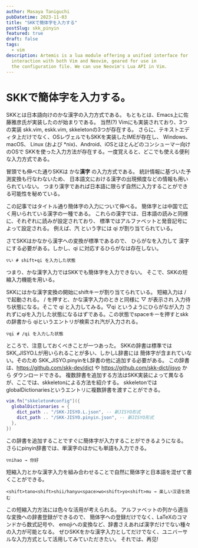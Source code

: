 ```yaml
---
author: Masaya Taniguchi
pubDatetime: 2023-11-03
title: "SKKで簡体字を入力する"
postSlug: skk_pinyin
featured: true
draft: false
tags:
  - vim
description: Artemis is a lua module offering a unified interface for
  interaction with both Vim and Neovim, geared for use in
  the configuration file. We can use Neovim's Lua API in Vim.
---
```


# SKKで簡体字を入力する。

SKKとは日本語向けのかな漢字の入力方式である。
もともとは、Emacs上に佐藤雅彦氏が実装したのが始まりである。
当然(?) Vimにも実装されており、3つの実装 skk.vim, eskk.vim, skkeletonの3つが存在する。
さらに、テキストエディタ上だけでなく、OSレヴェルでもSKKを実装したIMEが存在し、
Windows、 macOS、 Linux (および \*nix)、Android、iOSとほとんどのコンシューマー向けのOSで
SKKを使った入力方法が存在する。一度覚えると、どこでも使える便利な入力方式である。

冒頭でも伸べた通りSKKは かな**漢字** の入力方式である。
統計情報に基づいた予測変換も行なわないため、
日本語文における漢字の出現頻度などの情報も用いられていない。
つまり漢字であれば日本語に限らず自然に入力することができる可能性を秘めている。

この記事ではタイトル通り簡体字の入力について伸べる。
簡体字とは中国で広く用いられている漢字の一種である。
これらの漢字では、日本語の読みと同様に、それぞれに読みが設定されており、
標準ではアルファベットと発音記号によって設定される。
例えば、汽 という字には qi が割り当てられている。

さてSKKはかなから漢字への変換が標準であるので、
ひらがなを入力して 漢字にする必要がある。しかし、qi に対応するひらがなは存在しない。

```
▽い # shift+qi を入力した状態
```

つまり、かな漢字入力ではSKKでも簡体字を入力できない。
そこで、SKKの短縮入力機能を用いる。

SKKにはかな漢字変換の開始にshiftキーが割り当てられている。
短縮入力は / で起動される。 / を押すと、かな漢字入力のときと同様に ▽ が表示され
入力待ち状態になる。そこで qi と入力してみる。▽qi というようにひらがなが入力
されずにqiを入力した状態になるはずである。この状態でspaceキーを押すとskkの辞書から
qiというエントリが検索され汽が入力される。

```
▽qi # /qi を入力した状態
```

ところで、注意しておくべきことが一つあった。
SKKの辞書は標準ではSKK_JISYO.Lが用いられることが多い、しかしL辞書には
簡体字が含まれていない。そのため SKK_JISYO.pinyinをL辞書の他に追加する必要がある。
この辞書は、https://github.com/skk-dev/dict や https://github.com/skk-dict/jisyo から
ダウンロードできる。
複数辞書を追加する方法はSKK実装によって異なるが、ここでは、skkeletonによる方法を紹介する。
skkeletonではglobalDictionariesというエントリに複数辞書を渡すことができる。

```lua
vim.fn["skkeleton#config"]({
  globalDictionaries = {
    dict_path .. "/SKK-JISYO.L.json", -- 新JISYO形式
    dict_path .. "/SKK-JISYO.pinyin.json", -- 新JISYO形式
  },
})
```

この辞書を追加することですぐに簡体字が入力することができるようになる。
さらにpinyin辞書では、単漢字のほかにも単語も入力できる。

```
▽nihao → 你好
```

短縮入力とかな漢字入力を組み合わせることで自然に簡体字と日本語を混ぜて書くことができる。

```
<shift>tano<shift>shii/hanyu<space>wo<shift>yo<shift>mu → 楽しい汉语を読む
```

この短縮入力方法には色々な活用が考えられる。
アルファベットの列から適当な変換への辞書登録ができるので、
簡体字への登録だけでなく、LaTeXのコマンドから数式記号や、
emojiへの変換など、辞書さえあれば漢字だけでない種々の入力が可能となる。
ぜひSKKをかな漢字入力としてだけでなく、ユニバーサルな入力方式として活用してみていただきたい。
それでは、再见!
